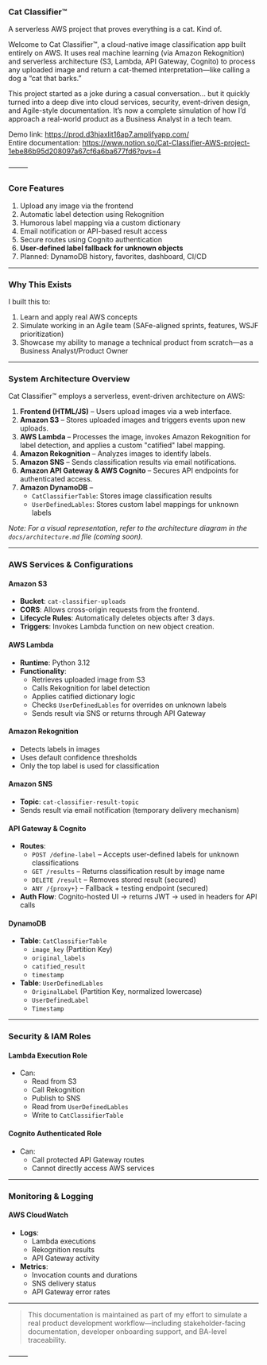 ### Cat Classifier™

A serverless AWS project that proves everything is a cat. Kind of.

Welcome to Cat Classifier™, a cloud-native image classification app built entirely on AWS. It uses real machine learning (via Amazon Rekognition) and serverless architecture (S3, Lambda, API Gateway, Cognito) to process any uploaded image and return a cat-themed interpretation—like calling a dog a “cat that barks.”

This project started as a joke during a casual conversation… but it quickly turned into a deep dive into cloud services, security, event-driven design, and Agile-style documentation. It’s now a complete simulation of how I’d approach a real-world product as a Business Analyst in a tech team.

Demo link: https://prod.d3hjaxlit16ap7.amplifyapp.com/  
Entire documentation: https://www.notion.so/Cat-Classifier-AWS-project-1ebe86b95d208097a67cf6a6ba677fd6?pvs=4

⸻

### Core Features

1. Upload any image via the frontend
2. Automatic label detection using Rekognition
3. Humorous label mapping via a custom dictionary
4. Email notification or API-based result access
5. Secure routes using Cognito authentication
6. **User-defined label fallback for unknown objects**
7. Planned: DynamoDB history, favorites, dashboard, CI/CD

---

### Why This Exists

I built this to:
1. Learn and apply real AWS concepts
2. Simulate working in an Agile team (SAFe-aligned sprints, features, WSJF prioritization)
3. Showcase my ability to manage a technical product from scratch—as a Business Analyst/Product Owner

---

### System Architecture Overview

Cat Classifier™ employs a serverless, event-driven architecture on AWS:

1. **Frontend (HTML/JS)** – Users upload images via a web interface.
2. **Amazon S3** – Stores uploaded images and triggers events upon new uploads.
3. **AWS Lambda** – Processes the image, invokes Amazon Rekognition for label detection, and applies a custom "catified" label mapping.
4. **Amazon Rekognition** – Analyzes images to identify labels.
5. **Amazon SNS** – Sends classification results via email notifications.
6. **Amazon API Gateway & AWS Cognito** – Secures API endpoints for authenticated access.
7. **Amazon DynamoDB** – 
   - `CatClassifierTable`: Stores image classification results
   - `UserDefinedLables`: Stores custom label mappings for unknown labels

*Note: For a visual representation, refer to the architecture diagram in the `docs/architecture.md` file (coming soon).*

---

### AWS Services & Configurations

#### Amazon S3
- **Bucket**: `cat-classifier-uploads`
- **CORS**: Allows cross-origin requests from the frontend.
- **Lifecycle Rules**: Automatically deletes objects after 3 days.
- **Triggers**: Invokes Lambda function on new object creation.

#### AWS Lambda
- **Runtime**: Python 3.12
- **Functionality**:
  - Retrieves uploaded image from S3
  - Calls Rekognition for label detection
  - Applies catified dictionary logic
  - Checks `UserDefinedLables` for overrides on unknown labels
  - Sends result via SNS or returns through API Gateway

#### Amazon Rekognition
- Detects labels in images
- Uses default confidence thresholds
- Only the top label is used for classification

#### Amazon SNS
- **Topic**: `cat-classifier-result-topic`
- Sends result via email notification (temporary delivery mechanism)

#### API Gateway & Cognito
- **Routes**:
  - `POST /define-label` – Accepts user-defined labels for unknown classifications
  - `GET /results` – Returns classification result by image name
  - `DELETE /result` – Removes stored result (secured)
  - `ANY /{proxy+}` – Fallback + testing endpoint (secured)
- **Auth Flow**: Cognito-hosted UI → returns JWT → used in headers for API calls

#### DynamoDB
- **Table**: `CatClassifierTable`
  - `image_key` (Partition Key)
  - `original_labels`
  - `catified_result`
  - `timestamp`
- **Table**: `UserDefinedLables`
  - `OriginalLabel` (Partition Key, normalized lowercase)
  - `UserDefinedLabel`
  - `Timestamp`

---

### Security & IAM Roles

#### Lambda Execution Role
- Can:
  - Read from S3
  - Call Rekognition
  - Publish to SNS
  - Read from `UserDefinedLables`
  - Write to `CatClassifierTable`

#### Cognito Authenticated Role
- Can:
  - Call protected API Gateway routes
  - Cannot directly access AWS services

---

### Monitoring & Logging

#### AWS CloudWatch
- **Logs**:
  - Lambda executions
  - Rekognition results
  - API Gateway activity
- **Metrics**:
  - Invocation counts and durations
  - SNS delivery status
  - API Gateway error rates

---

> This documentation is maintained as part of my effort to simulate a real product development workflow—including stakeholder-facing documentation, developer onboarding support, and BA-level traceability.

⸻
